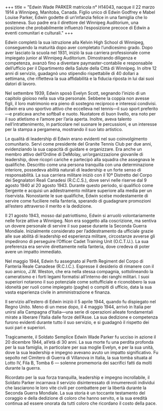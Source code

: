 +++
title = "Edwin Wade PARKER matricola n° H14043, nacque il 22 marzo 1914 a Winnipeg, Manitoba, Canada. Figlio unico di Edwin Godfrey e Mabel Louise Parker, Edwin godette di un’infanzia felice in una famiglia che lo sosteneva. Suo padre era il direttore del Winnipeg Auditorium, una posizione che probabilmente influenzò l’esposizione precoce di Edwin a eventi comunitari e culturali."
+++


Edwin completò la sua istruzione alla Kelvin High School di Winnipeg, conseguendo la maturità dopo aver completato l’undicesimo grado. Dopo aver lasciato la scuola nel 1931, iniziò la sua carriera professionale come impiegato junior al Winnipeg Auditorium. Dimostrando diligenza e competenza, avanzò fino a diventare paymaster-contabile e responsabile dell’ufficio per il Dipartimento della Salute della Città di Winnipeg. In oltre 12 anni di servizio, guadagnò uno stipendio rispettabile di 40 dollari a settimana, che rifletteva la sua affidabilità e la fiducia riposta in lui dai suoi datori di lavoro.

Nel settembre 1939, Edwin sposò Evelyn Scott, segnando l’inizio di un capitolo gioioso nella sua vita personale. Sebbene la coppia non avesse figli, il loro matrimonio era pieno di sostegno reciproco e interessi condivisi. Edwin era uno sportivo attivo che eccelleva nel tennis—il suo sport preferito—e praticava anche softball e nuoto. Nuotatore di buon livello, era noto per il suo atletismo e l’amore per l’aria aperta. Inoltre, aveva talento nell’intrattenimento, in particolare nel suonare le percussioni, e un interesse per la stampa a pergamena, mostrando il suo lato artistico.

Le qualità di leadership di Edwin erano evidenti nel suo coinvolgimento comunitario. Servì come presidente del Granite Tennis Club per due anni, evidenziando la sua capacità di guidare e organizzare. Era anche un membro attivo dell’Ordine di DeMolay, un’organizzazione giovanile di leadership, dove ricoprì cariche e partecipò alla squadra che assegnava le qualifiche. 
Descritto come una persona tranquilla con una determinazione interiore, possedeva abilità naturali di leadership e un forte senso di responsabilità.
La sua carriera militare iniziò con il 10º Distretto del Corpo dei Segnalatori Reali Canadesi (R.C.C.S.), dove servì nelle riserve dal 9 agosto 1940 al 20 agosto 1943. Durante questo periodo, si qualificò come Sergente e acquisì un addestramento militare superiore alla media per un riservista. Nonostante le sue qualifiche, Edwin scelse modestamente di servire come fuciliere nella fanteria, sperando di guadagnare promozioni all’estero attraverso il merito e la dedizione.

Il 21 agosto 1943, mosso dal patriottismo, Edwin si arruolò volontariamente nelle forze attive a Winnipeg. Non era soggetto alla coscrizione, ma sentiva un dovere personale di servire il suo paese durante la Seconda Guerra Mondiale. Inizialmente considerato per l’addestramento da ufficiale grazie alle sue abilità di leadership ed esperienza militare, circostanze avverse gli impedirono di perseguire l’Officer Cadet Training Unit (O.C.T.U.). La sua preferenza era servire direttamente nella fanteria, dove credeva di poter avere un impatto immediato.

Nel maggio 1944, Edwin fu assegnato al Perth Regiment del Corpo di Fanteria Reale Canadese (R.C.I.C.). Espresse il desiderio di rimanere con il suo amico, J.W. Weston, che era nella stessa compagnia, sottolineando la cameratismo e i forti legami formatisi all’interno dei ranghi militari. I suoi superiori notarono il suo potenziale come sottufficiale e riconobbero la sua idoneità per ruoli come impiegato (paghe) o compiti di ufficio, data la sua vasta esperienza civile in amministrazione e finanza.

Il servizio all’estero di Edwin iniziò il 5 aprile 1944, quando fu dispiegato nel Regno Unito. Meno di un mese dopo, il 4 maggio 1944, arrivò in Italia per unirsi alla Campagna d’Italia—una serie di operazioni alleate fondamentali mirate a liberare l’Italia dalle forze dell’Asse. La sua dedizione e competenza furono evidenti durante tutto il suo servizio, e si guadagnò il rispetto dei suoi pari e superiori.

Tragicamente, il Soldato Semplice Edwin Wade Parker fu ucciso in azione il 20 dicembre 1944, all’età di 30 anni. La sua morte fu una perdita profonda per la sua famiglia, in particolare per sua moglie Evelyn, e per la sua unità, dove la sua leadership e impegno avevano avuto un impatto significativo. 
Fu sepolto nel Cimitero di Guerra di Villanova in Italia, la sua tomba situata al Lotto IV, Fila B, Tomba 6 — solenne promemoria dei sacrifici fatti da molti durante la guerra.

Ricordato per la sua forza tranquilla, leadership e impegno incrollabile, il Soldato Parker incarnava il servizio disinteressato di innumerevoli individui che lasciarono le loro vite civili per combattere per la libertà durante la Seconda Guerra Mondiale. 
La sua storia è un toccante testamento del coraggio e della dedizione di coloro che hanno servito, e la sua eredità continua ad essere onorata da tutti coloro che ricordano il costo della pace.
